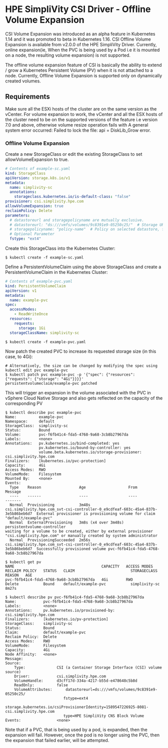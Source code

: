 <!-- markdownlint-disable MD033 -->
<!-- markdownlint-disable MD014 -->
# HPE SimpliVity CSI Driver - Offline Volume Expansion

CSI Volume Expansion was introduced as an alpha feature in Kubernetes 1.14 and it was promoted to beta in Kubernetes 1.16. CSI Offline Volume Expansion is available from v2.0.0 of the HPE SimpliVity Driver. Currently, online expansion(ie, When the PVC is being used by a Pod i.e it is mounted on a node, the resulting volume expansion) is not supported.

The offline volume expansion feature of CSI is basically the ability to extend / grow a Kubernetes Persistent Volume (PV) when it is not attached to a node. Currently, Offline Volume Expansion is supported only on dynamically created volumes.

## Requirements

Make sure all the ESXi hosts of the cluster are on the same version as the vCenter. For volume expansion to work, the vCenter and all the ESX hosts of the cluster need to be on the supported versions of the feature i.e version 7.0 and above, otherwise volume resize operation fails with A general system error occurred: Failed to lock the file: api = DiskLib_Grow error.

### Offline Volume Expansion

Create a new StorageClass or edit the existing StorageClass to set allowVolumeExpansion to true.

```yaml
# Contents of example-sc.yaml
kind: StorageClass
apiVersion: storage.k8s.io/v1
metadata:
  name: simplivity-sc
  annotations:
    storageclass.kubernetes.io/is-default-class: "false"
provisioner: csi.simplivity.hpe.com
allowVolumeExpansion: true
reclaimPolicy: Delete
parameters:
  # datastoreurl and storagepolicyname are mutually exclusive.
  # datastoreurl: "ds:///vmfs/volumes/9c8391e9-05250c25/"  # Storage URL, found under storage tab in vCenter
  # storagepolicyname: "policy-name"  # Policy on selected datastore, from vCenter
  # Optional Parameter
  fstype: "ext4"
```

Create this StorageClass into the Kubernetes Cluster:

```text
$ kubectl create -f example-sc.yaml
```

Define a PersistentVolumeClaim using the above StorageClass and create a PersistentVolumeClaim in the Kubernetes Cluster:

```yaml
# Contents of example-pvc.yaml
kind: PersistentVolumeClaim
apiVersion: v1
metadata:
  name: example-pvc
spec:
  accessModes:
    - ReadWriteOnce
  resources:
    requests:
      storage: 1Gi
  storageClassName: simplivity-sc
```

```text
$ kubectl create -f example-pvc.yaml
```

Now patch the created PVC to increase its requested storage size (in this case, to 4Gi):

```text
# Alternatively, the size can be changed by modifying the spec using kubectl edit pvc example-pvc
$ kubectl patch pvc example-pvc -p '{"spec": {"resources": {"requests": {"storage": "4Gi"}}}}'
persistentvolumeclaim/example-pvc patched
```

This will trigger an expansion in the volume associated with the PVC in vSphere Cloud Native Storage and also gets reflected on the capacity of the corresponding PV

```text
$ kubectl describe pvc example-pvc
Name:          example-pvc
Namespace:     default
StorageClass:  simplivity-sc
Status:        Bound
Volume:        pvc-f6fb41c4-fda5-4768-9a68-3cb8b27967da
Labels:        <none>
Annotations:   pv.kubernetes.io/bind-completed: yes
               pv.kubernetes.io/bound-by-controller: yes
               volume.beta.kubernetes.io/storage-provisioner: csi.simplivity.hpe.com
Finalizers:    [kubernetes.io/pvc-protection]
Capacity:      4Gi
Access Modes:  RWO
VolumeMode:    Filesystem
Mounted By:    <none>
Events:
  Type    Reason                 Age                   From                                                                              Message
  ----    ------                 ----                  ----                                                                              -------
  Normal  Provisioning           3m48s                 csi.simplivity.hpe.com_svt-csi-controller-0_e9cdfeaf-603c-45a4-837b-3e5b86beb6d7  External provisioner is provisioning volume for claim "default/example-pvc"
  Normal  ExternalProvisioning   3m8s (x4 over 3m48s)  persistentvolume-controller                                                       waiting for a volume to be created, either by external provisioner "csi.simplivity.hpe.com" or manually created by system administrator
  Normal  ProvisioningSucceeded  2m56s                 csi.simplivity.hpe.com_svt-csi-controller-0_e9cdfeaf-603c-45a4-837b-3e5b86beb6d7  Successfully provisioned volume pvc-f6fb41c4-fda5-4768-9a68-3cb8b27967da
```

```text
$ kubectl get pv
NAME                                       CAPACITY   ACCESS MODES   RECLAIM POLICY   STATUS   CLAIM                         STORAGECLASS    REASON   AGE
pvc-f6fb41c4-fda5-4768-9a68-3cb8b27967da   4Gi        RWO            Delete           Bound    default/example-pvc           simplivity-sc            8m27s

$ kubectl describe pv pvc-f6fb41c4-fda5-4768-9a68-3cb8b27967da
Name:            pvc-f6fb41c4-fda5-4768-9a68-3cb8b27967da
Labels:          <none>
Annotations:     pv.kubernetes.io/provisioned-by: csi.simplivity.hpe.com
Finalizers:      [kubernetes.io/pv-protection]
StorageClass:    simplivity-sc
Status:          Bound
Claim:           default/example-pvc
Reclaim Policy:  Delete
Access Modes:    RWO
VolumeMode:      Filesystem
Capacity:        4Gi
Node Affinity:   <none>
Message:
Source:
    Type:              CSI (a Container Storage Interface (CSI) volume source)
    Driver:            csi.simplivity.hpe.com
    VolumeHandle:      d3cff17d-334a-4217-b55d-e478648c5b8d
    ReadOnly:          false
    VolumeAttributes:      datastoreurl=ds:///vmfs/volumes/9c8391e9-05250c25/
                          fstype=ext4
                          storage.kubernetes.io/csiProvisionerIdentity=1589547226925-8081-csi.simplivity.hpe.com
                          type=HPE SimpliVity CNS Block Volume
Events:                <none>
```

Note that if a PVC, that is being used by a pod, is expanded, then the expansion will fail. However, once the pod is no longer using the PVC, then the expansion that failed  earlier, will be attempted.
